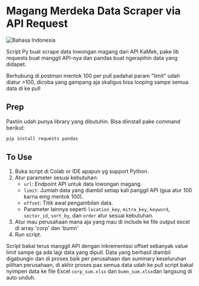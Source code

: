 # Magang Merdeka Data Scraper via API Request 

![Bahasa Indonesia](https://img.shields.io/badge/Bahasa-Indonesia-blue.svg)

Script Py buat scrape data lowongan magang dari API KaMek, pake lib requests buat manggil API-nya dan pandas buat ngerapihin data yang didapet.

Berhubung di postman mentok 100 per pull padahal param "limit" udah diatur >100, dicoba yang gampang aja skaligus bisa looping sampe semua data di ke pull 

## Prep
Pastiin udah punya library yang dibutuhin. Bisa diinstall pake command berikut:

```bash
pip install requests pandas
```

## To Use

1. Buka script di Colab or IDE apapun yg support Python.
2. Atur parameter sesuai kebutuhan:
   - `url`: Endpoint API untuk data lowongan magang.
   - `limit`: Jumlah data yang diambil setiap kali panggil API (gua atur 100 karna emg mentok 100).
   - `offset`: Titik awal pengambilan data.
   - Parameter lainnya seperti `location_key`, `mitra_key`, `keyword`, `sector_id`, `sort_by`, dan `order` atur sesuai kebutuhan.
3. Atur mau perusahaan mana aja yang mau di include ke file output excel di array 'corp' dan 'bumn' 
4. Run script.

Script bakal terus manggil API dengan inkrementasi offset sebanyak value limit sampe ga ada lagi data yang dipull. Data yang berhasil diambil digabungin dan di proses baik per perusahaan dan summary keseluruhan pilihan perusahaan, di akhir proses pas semua data udah ke pull script bakal nyimpen data ke file Excel `corp_sum.xlsx` dan `bumn_sum.xlsx`dan langsung di auto unduh.


